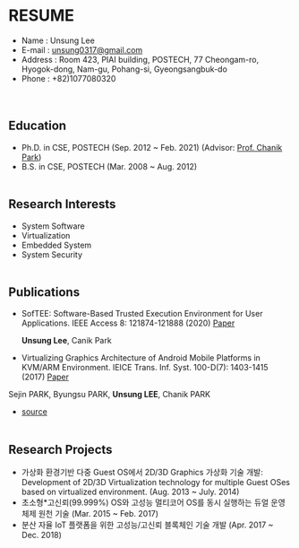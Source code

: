 # **RESUME**  
* Name	  :	Unsung Lee  
* E-mail	:	unsung0317@gmail.com  
* Address :	Room 423, PIAI building, POSTECH, 77 Cheongam-ro, Hyogok-dong, Nam-gu, Pohang-si, Gyeongsangbuk-do  
* Phone	  :	+82)1077080320  
<br/><br/>

##  Education
* Ph.D. in CSE, POSTECH (Sep. 2012 ~ Feb. 2021)
(Advisor: [Prof. Chanik Park](https://sslab.postech.ac.kr/chanik-park.html)) 
* B.S. in CSE, POSTECH (Mar. 2008 ~ Aug. 2012)
<br/><br/>

##  Research Interests
* System Software
* Virtualization
* Embedded System
* System Security
<br/><br/>

##  Publications
* SofTEE: Software-Based Trusted Execution Environment for User Applications. IEEE Access 8: 121874-121888 (2020) [Paper](https://ieeexplore.ieee.org/document/9131703)

  **Unsung Lee**, Canik Park
* Virtualizing Graphics Architecture of Android Mobile Platforms in KVM/ARM Environment. IEICE Trans. Inf. Syst. 100-D(7): 1403-1415 (2017) [Paper](https://www.jstage.jst.go.jp/article/transinf/E100.D/7/E100.D_2016EDP7435/_article/-char/en)

Sejin PARK, Byungsu PARK, **Unsung LEE**, Chanik PARK
* [source](https://dblp.org/pid/205/7830.html)
<br/><br/>

##  Research Projects
* 가상화 환경기반 다중 Guest OS에서 2D/3D Graphics 가상화 기술 개발: Development of 2D/3D Virtualization technology for multiple Guest OSes based on virtualized environment. (Aug. 2013 ~ July. 2014)
* 초소형*고신뢰(99.999%) OS와 고성능 멀티코어 OS를 동시 실행하는 듀얼 운영체제 원천 기술 (Mar. 2015 ~ Feb. 2017)
* 분산 자율 IoT 플랫폼을 위한 고성능/고신뢰 블록체인 기술 개발 (Apr. 2017 ~ Dec. 2018)


